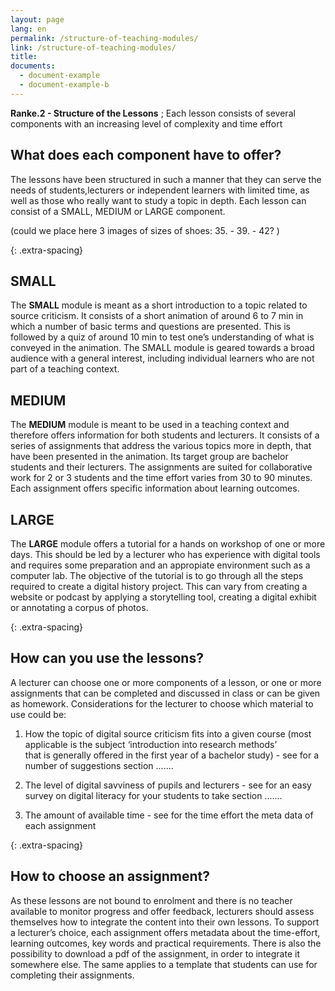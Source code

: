 ```yaml
---
layout: page
lang: en
permalink: /structure-of-teaching-modules/
link: /structure-of-teaching-modules/
title: 
documents:
  - document-example
  - document-example-b
---
```


**Ranke.2 - Structure of the Lessons** ; Each lesson consists of several components with an increasing level of complexity and time effort   

<!-- more -->

## What does each component have to offer? 

The lessons have been structured in such a manner that they can serve the needs of students,lecturers or independent learners with limited time, as well as those who really want to study a topic in depth. Each lesson can consist of a SMALL, MEDIUM or LARGE component.

(could we place here 3 images of sizes of shoes: 35.  -    39.   -   42? ) 


{: .extra-spacing}
## SMALL   
The **SMALL** module is meant as a short introduction to a topic related to source criticism. It consists of a short animation of around 6 to 7 min in which a number of basic terms and questions are presented. This is followed by a quiz of around 10 min to test one’s understanding of what is conveyed in the animation. The SMALL module is geared towards a broad audience with a general interest, including individual learners who are not part of a teaching context.


## MEDIUM  
The **MEDIUM** module is meant to be used in a teaching context and therefore offers information for both students and lecturers. It consists of a series of assignments that address the various topics more in depth, that have been presented in the animation. Its target group are bachelor students and their lecturers. The assignments are suited for collaborative work for 2 or 3 students and the time effort varies from 30 to 90 minutes. Each assignment offers specific information about learning outcomes.


## LARGE
The **LARGE** module offers a tutorial for a hands on workshop of one or more days. This should be led by a lecturer who has experience with digital tools and requires some preparation and an appropiate environment such as a computer lab. 
The objective of the tutorial is to go through all the steps required to create a digital history project. This can vary from creating a  website or podcast by applying a storytelling tool, creating a digital exhibit or annotating a corpus of photos. 

{: .extra-spacing}
## How can you use the lessons?

A lecturer can choose one or more components of a lesson, or one or more assignments that can be completed and discussed in class or can be given as homework. Considerations for the lecturer to choose which material to use could be:  

1. How the topic of digital source criticism fits into a given course (most applicable is the subject ‘introduction into research methods’   
that is generally offered in the first year of a bachelor study) - see for a number of suggestions section .......

2. The level of digital savviness of pupils and lecturers - see for an easy survey on digital literacy for your students to take section .......

3. The amount of available time - see for the time effort the meta data of each assignment 

{: .extra-spacing}
## How to choose an assignment?

As these lessons are not bound to enrolment and there is no teacher available to monitor progress and offer feedback, lecturers should assess themselves how to integrate the content into their own lessons. To support a lecturer’s choice, each assignment offers metadata about the time-effort, learning outcomes, key words and practical requirements. There is also the possibility to download a pdf of the assignment, in order to integrate it somewhere else. The same applies to a template that students can use for completing their assignments.




